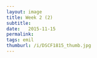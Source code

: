 ```yaml
---
layout: image
title: Week 2 (2)
subtitle: 
date:   2015-11-15
permalink: 
tags: emil
thumburl: /i/DSCF1815_thumb.jpg
---
```

